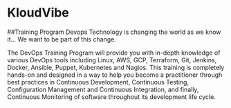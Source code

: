 # KloudVibe
##Training Program
Devops
Technology is changing the world as we know it... We want to be part of this change.

The DevOps Training Program will provide you with in-depth knowledge of various DevOps tools including Linux, AWS, GCP, Terraform, Git, Jenkins, Docker, Ansible, Puppet, Kubernetes and Nagios. This training is completely hands-on and designed in a way to help you become a practitioner through best practices in Continuous Development, Continuous Testing, Configuration Management and Continuous Integration, and finally, Continuous Monitoring of software throughout its development life cycle.
